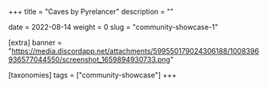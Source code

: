 +++
title = "Caves by Pyrelancer"
description = ""

date = 2022-08-14
weight = 0
slug = "community-showcase-1"

[extra]
banner = "https://media.discordapp.net/attachments/599550179024306188/1008396936577044550/screenshot_1659894930733.png"


[taxonomies]
tags = ["community-showcase"]
+++

